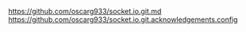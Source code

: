 https://github.com/oscarg933/socket.io.git.md
https://github.com/oscarg933/socket.io.git.acknowledgements.config
